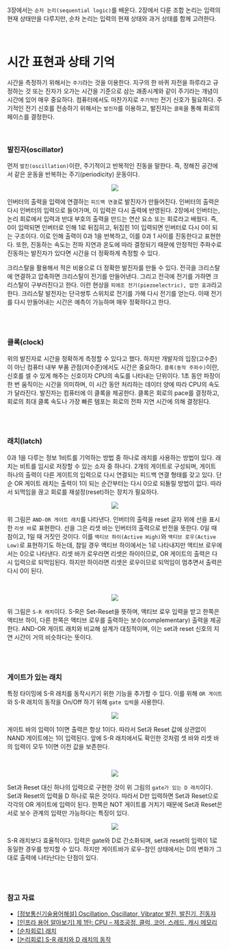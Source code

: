 3장에서는 `순차 논리(sequential logic)`를 배운다. 2장에서 다룬 조합 논리는 입력의 현재 상태만을 다루지만, 순차 논리는 입력의 현재 상태와 과거 상태를 함께 고려한다.

<br/>

# 시간 표현과 상태 기억

시간을 측정하기 위해서는 `주기`라는 것을 이용한다. 지구의 한 바퀴 자전을 하루라고 규정하는 것 또는 진자가 오가는 시간을 기준으로 삼는 괘종시계와 같이 주기라는 개념이 시간에 있어 매우 중요하다. 컴퓨터에서도 마찬가지로 `주기적인` 전기 신호가 필요하다. 주기적인 전기 신호를 전송하기 위해서는 `발진자`를 이용하고, 발진자는 `클록`을 통해 회로의 페이스를 결정한다.

<br/>

### 발진자(oscillator)

먼저 `발진(oscillation)`이란, 주기적이고 반복적인 진동을 말한다. 즉, 정해진 공간에서 같은 운동을 반복하는 주기(periodicity) 운동이다.

<div align="center">

![](https://velog.velcdn.com/images%2Fyun2021%2Fpost%2Ff755cb8b-367b-4813-90d4-e99196b5f7d0%2F%EB%B0%9C%EC%8B%A0%EC%9E%90%20%EA%B7%B8%EB%A6%BC.png)

</div>

인버터의 출력을 입력에 연결하는 `피드백 연결`로 발진자가 만들어진다. 인버터의 출력은 다시 인버터의 입력으로 들어가며, 이 입력은 다시 출력에 반영된다. 2장에서 인버터는, 논리 회로에서 입력과 반대 부호의 출력을 만드는 연산 요소 또는 회로라고 배웠다. 즉, 0이 입력되면 인버터로 인해 1로 뒤집히고, 뒤집힌 1이 입력되면 인버터로 다시 0이 되는 구조이다. 이로 인해 출력이 0과 1을 반복하고, 이를 0과 1 사이를 진동한다고 표현한다. 또한, 진동하는 속도는 전파 지연과 온도에 따라 결정되기 때문에 안정적인 주파수로 진동하는 발진자가 있다면 시간을 더 정확하게 측정할 수 있다.

크리스탈을 활용해서 적은 비용으로 더 정확한 발진자를 만들 수 있다. 전극을 크리스탈에 연결하고 압축하면 크리스탈이 전기를 만들어낸다. 그리고 전극에 전기를 가하면 크리스탈이 구부러진다고 한다. 이런 현상을 `피에조 전기(piezoelectric), 압전 효과`라고 한다. 크리스탈 발전자는 단극쌍투 스위치로 전기를 가해 다시 전기를 얻는다. 이때 전기를 다시 만들어내는 시간은 예측이 가능하며 매우 정확하다고 한다.

<br></br>

### 클록(clock)

위의 발진자로 시간을 정확하게 측정할 수 있다고 했다. 하지만 개발자의 입장(고수준)이 아닌 컴퓨터 내부 부품 관점(저수준)에서도 시간은 중요하다.
`클록(동작 주파수)`이란, 신호를 셀 수 있게 해주는 신호이자 CPU의 속도를 나타내는 단위이다. 1초 동안 파장이 한 번 움직이는 시간을 의미하며, 이 시간 동안 처리하는 데이터 양에 따라 CPU의 속도가 달라진다. 발진자는 컴퓨터에 이 클록을 제공한다. 클록은 회로의 pace를 결정하고, 회로의 최대 클록 속도나 가장 빠른 템포는 회로의 전파 지연 시간에 의해 결정된다.

<br></br>

### 래치(latch)

0과 1을 다루는 정보 1비트를 기억하는 방법 중 하나로 래치를 사용하는 방법이 있다. 래치는 비트를 임시로 저장할 수 있는 소자 중 하나다. 2개의 게이트로 구성되며, 게이트 하나의 출력이 다른 게이트의 입력으로 다시 연결되는 피드백 연결 형태를 갖고 있다.
단순 OR 게이트 래치는 출력이 1이 되는 순간부터는 다시 0으로 되돌릴 방법이 없다. 따라서 되먹임을 끊고 회로를 재설정(reset)하는 장치가 필요하다.

<div align="center">

![](https://img1.daumcdn.net/thumb/R800x0/?scode=mtistory2&fname=https%3A%2F%2Fblog.kakaocdn.net%2Fdn%2FcXL6YW%2Fbtq9R4AAfa9%2FK7PvZrzysKNgKjxAFqvpF1%2Fimg.png)

</div>

위 그림은 `AND-OR 게이트 래치`를 나타낸다. 인버터의 출력을 reset 글자 위에 선을 표시한 `리셋 바`로 표현한다. 선을 그은 리셋 바는 인버터의 출력으로 반전을 뜻한다. 0일 때 참이고, 1일 때 거짓인 것이다. 이를 `액티브 하이(Active High)`와 `액티브 로우(Active Low)`로 표현하기도 하는데, 참일 경우 액티브 하이에서는 1로 나타내지만 액티브 로우에서는 0으로 나타낸다.
리셋 바가 로우라면 리셋은 하이이므로, OR 게이트의 출력은 다시 입력으로 되먹임된다. 하지만 하이라면 리셋은 로우이므로 되먹임이 멈추면서 출력은 다시 0이 된다.

<br/>

<div align="center">

![](https://mblogthumb-phinf.pstatic.net/MjAxNzA5MTFfMjE4/MDAxNTA1MDkzMzQ2NjAz.I4AimFZA07Tbz6oEPopK9yLCYsM6JaUMl65uB3m4RUwg.vYTiP4uriGi4yEHSMvAJQUXiRp8up4PbIfSq9vrL_PMg.JPEG.hhs4040/2.jpg?type=w2)

</div>

위 그림은 `S-R 래치`이다. S-R은 Set-Reset을 뜻하며, 액티브 로우 입력을 받고 한쪽은 액티브 하이, 다른 한쪽은 액티브 로우를 출력하는 보수(complementary) 출력을 제공한다. AND-OR 게이트 래치와 비교해 설계가 대칭적이며, 이는 set과 reset 신호의 지연 시간이 거의 비슷하다는 뜻이다.

<br></br>

### 게이트가 있는 래치

특정 타이밍에 S-R 래치를 동작시키기 위한 기능을 추가할 수 있다. 이를 위해 `OR 게이트`와 S-R 래치의 동작을 On/Off 하기 위해 `gate 입력`을 사용한다.

<div align="center">

![](https://img1.daumcdn.net/thumb/R1280x0/?scode=mtistory2&fname=https%3A%2F%2Fblog.kakaocdn.net%2Fdn%2FuuYbe%2Fbtq99mlutNm%2FMC2LyGI0zmuKohWpVIrmf1%2Fimg.png)

</div>

게이트 바의 입력이 1이면 출력은 항상 1이다. 따라서 Set과 Reset 값에 상관없이 NAND 게이트에는 1이 입력된다. 앞에 S-R 래치에서도 확인한 것처럼 셋 바와 리셋 바의 입력이 모두 1이면 이전 값을 보존한다.

<br/>

<div align="center">

![](https://img1.daumcdn.net/thumb/R1280x0/?scode=mtistory2&fname=https%3A%2F%2Fblog.kakaocdn.net%2Fdn%2Fb1fbL5%2Fbtrac8nERRJ%2FRKJzXUiIBXajbKoTa4Q9F1%2Fimg.png)

</div>

Set과 Reset 대신 하나의 입력으로 구현한 것이 위 그림의 `gate가 있는 D 래치`이다. Set과 Reset의 입력을 D 하나로 묶은 것이다. 따라서 D만 입력하면 Set과 Reset으로 각각의 OR 게이트에 입력이 된다. 한쪽은 NOT 게이트를 거치기 때문에 Set과 Reset은 서로 보수 관계의 입력만 가능하다는 특징이 있다.

<div align="center">

![](https://img1.daumcdn.net/thumb/R1280x0/?scode=mtistory2&fname=https%3A%2F%2Fblog.kakaocdn.net%2Fdn%2FbWiFJO%2FbtrackWqLm6%2F9I631Bhkbo0ZrJW0Zdk8lK%2Fimg.png)

</div>

S-R 래치보다 효율적이다. 입력은 gate와 D로 간소화되며, set과 reset의 입력이 1로 동일한 경우를 방지할 수 있다. 하지만 게이트바가 로우-참인 상태에서는 D의 변화가 그대로 출력에 나타난다는 단점이 있다.

<br></br>

### 참고 자료

- [[정보통신기술용어해설] Oscillation, Oscillator, Vibrator 발진, 발진기, 진동자](http://www.ktword.co.kr/test/view/view.php?m_temp1=2102)
- [[인프라 용어 알아보기] 제 1탄: CPU – 제조공정, 클럭, 코어, 스레드, 캐시 메모리](https://library.gabia.com/contents/infrahosting/1227/)
- [[순차회로] 래치](https://soojong.tistory.com/entry/%EC%9E%91%EC%84%B1%EC%A4%91%EC%88%9C%EC%B0%A8%ED%9A%8C%EB%A1%9C-%EB%9E%98%EC%B9%98)
- [[논리회로] S-R 래치와 D 래치의 동작](https://blog.naver.com/tnalsdl326/220195772770)
